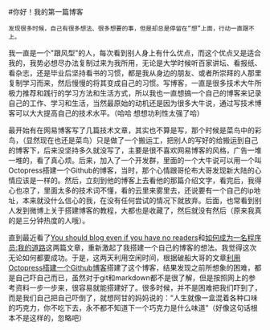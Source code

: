 #你好！我的第一篇博客

    发现很多时候，自己有很多想法、很多想要的事，但是却总是停留在“想”上面，行动一直跟不上。
   
我一直是一个"跟风型"的人，每次看到别人身上有什么优点，而这个优点又是适合我的，我势必想尽办法复制过来为我所用，无论是大学时候听百家讲坛、看报纸、看杂志，还是毕业后坚持看书的习惯，都是我从身边的朋友、或者所崇拜的人那里复制学习而来，然后慢慢的将其变成自己的习惯。写博客，一直是很多技术大牛所极力推荐和践行的学习方法和生活方式，所以我也一直想搞一个自己的博客来记录自己的工作、学习和生活，当然最原始的动机还是因为很多大牛说，通过写技术博客可以大大提高自己的技术水平。（哈哈 想想功利性太强了哈）

最开始有在网易博客写了几篇技术文章，其实也不算是写，那个时候是菜鸟中的彩鸟，（显然现在也还是菜鸟）只是做了一个搬运工，把别人的写好的给搬运到自己的博客下，后来没坚持多久就没写了，主要是很不喜欢网易博客的风格，广告一堆一堆的，看了真心烦。后来，加入了一个开发群，里面的一个大牛说可以用一个叫Octopress搭建一个Github的博客，当时，那个心情跟哥伦布大哥发现新大陆的心情应该是一样的。然后，立刻到他的博客上去看他的那篇介绍文字，看完后，我得心也凉了，里面太多的技术词不懂，看的云里来雾里去，还说要有一个自己的ip地址，本来就没什么信心的我，在没有任何尝试的情况下就放弃。后面，也常看到别人发到微博上关于搭建博客的教程，大都也是收藏了，然后就没有然后（原来我真的是三分钟热度的人哦）。

直到最近看了[You should blog even if you have no readers](http://nathanmarz.com/blog/you-should-blog-even-if-you-have-no-readers.html)和[如何成为一名程序员:我的道路](http://www.vaikan.com/developer-road-the-list/)这两篇文章，重新激起了我搭建一个自己的博客的想法。我觉得这次无论如何都要成功。于是，这两天利用空闲时间，根据破船大哥的文章[利用Octopress搭建一个Github博客](http://beyondvincent.com/blog/2013/08/03/108-creating-a-github-blog-using-octopress/)搭建了这个博客，结果发现之前所想象的困难，都是自己吓自己而已，虽然对于git和markdown都不是很了解，但是按照网上的参考资料一步一步来，很容易就能搭建好了。很多时候，并不是困难把我们吓到了，而是我们自己把自己吓倒了，就想阿甘的妈妈说的：“人生就像一盒混着各种口味的巧克力，你不吃下去，永不都不知道下一个巧克力是什么味道”（好像这句话根本不是这样的，忽略吧）

